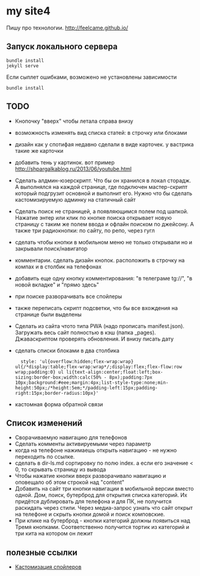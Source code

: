 
# my site4

Пишу про технологии.
http://feelcame.github.io/




## Запуск локального сервера
```
bundle install
jekyll serve
```


Если сыплет ошибками, возможено не установлены зависимости
```
bundle install
```


## TODO

- Кнопочку "вверх" чтобы летала справа внизу  
- возможность изменять вид списка статей: в строчку или блоками 
- дизайн как у спотифая недавно сделали в виде карточек. у вастрика такие же карточки
- добавить тень у картинок. вот пример <http://shpargalkablog.ru/2013/06/youtube.html>
- Сделать алдмин-юзерскрипт. Что бы он хранился в локал сторадж. А выполнялся на каждой странице, где подключен мастер-скрипт который подгрузит основной и выполнит его. Нужно что бы сделать кастомизируемую админку на статичный сайт
- Сделать поиск не страницей, а появляющимся полем под шапкой. Нажатие энтер или клик по кнопке поиска открывает новую страницу с таким же полем ввода и офлайн поиском по джейсону. А также три радиокнопки: по сайту, по репо, через гугл
- сделать чтобы кнопки в мобильном меню не только открывали но и закрывали поиск/навигатор

- комментарии. сделать дизайн кнопок. расположить в строчку на компах и в столбик на телефонах
- добавить еще одну кнопку комментирования: "в телеграме tg://", "в новой вкладке" и "прямо здесь"

- при поиске разворачивать все спойлеры 
- также переписать скрипт подсветки, что бы все вхождения на странице были выделены

- Сделать из сайта чтото типа PWA (надо прописать manifest.json). Загружать весь сайт полностью в кэш (папка \_pages). Джаваскриптом проверять обновления. И внизу писать дату

- сделать списки блоками в два столбика
  ```
    style: 'ul{overflow:hidden;flex-wrap:wrap} ul{/*display:table;flex-wrap:wrap*/;display:flex;flex-flow:row wrap;padding:0} ul li{text-align:center;float:left;box-sizing:border-box;width:calc(50% - 8px);padding:7px 10px;background:#eee;margin:4px;list-style-type:none;min-height:50px;/*height:5em;*/padding-left:15px;padding-right:15px;border-radius:10px}'
  ```

- кастомная форма обратной связи


## Список изменений
- Сворачиваемую навигацию для телефонов  
- Сделать комменты активируемыми через параметр  
- когда на телефоне нажимаешь открыть навигацию - не нужно переходить по ссылке. 
- сделать в dir-ls.md сортировку по полю index. а если его значение < 0, то скрывать страницу из вывода
- Чтобы нажатие кнопки вверх разворачивало навигацию и оповещало об этом строкой над "content"
- Добавить на сайт три кнопки навигации в мобильной версии вместо одной. Дом, поиск, бутерброд для открытия списка категорий. Их придётся дублировать для телефона и для ПК, не получится раскидать через стили. Через медиа-запрос узнать что сайт открыт на телефоне и скрыть кнопки домой и поиск комповские. 
- При клике на бутерброд - кнопки категорий должны появиться над Тремя кнопками. Соответственно получится тортик из категорий и три кита на котором он лежит

## полезные ссылки

- [Кастомизация спойлеров](http://shpargalkablog.ru/2013/04/details-html.html)